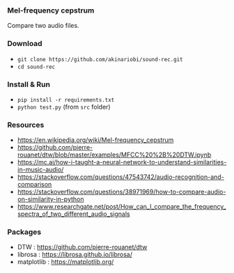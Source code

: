 ### Mel-frequency cepstrum

Compare two audio files.

### Download

* `git clone https://github.com/akinariobi/sound-rec.git`
* `cd sound-rec`

### Install & Run

* `pip install -r requirements.txt`
* `python test.py` (from `src` folder)

### Resources

* https://en.wikipedia.org/wiki/Mel-frequency_cepstrum
* https://github.com/pierre-rouanet/dtw/blob/master/examples/MFCC%20%2B%20DTW.ipynb
* https://mc.ai/how-i-taught-a-neural-network-to-understand-similarities-in-music-audio/
* https://stackoverflow.com/questions/47543742/audio-recognition-and-comparison
* https://stackoverflow.com/questions/38971969/how-to-compare-audio-on-similarity-in-python
* https://www.researchgate.net/post/How_can_I_compare_the_frequency_spectra_of_two_different_audio_signals

### Packages

* DTW : https://github.com/pierre-rouanet/dtw
* librosa : https://librosa.github.io/librosa/
* matplotlib : https://matplotlib.org/
